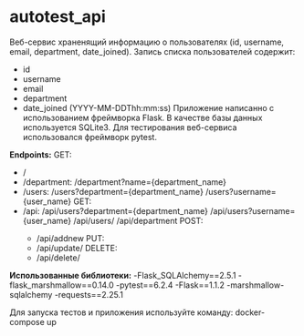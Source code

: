 # autotest_api

Веб-сервис храненящий информацию о пользователях (id, username, email, department, date_joined).
Запись списка пользователей содержит:
- id
- username
- email
- department 
- date_joined (YYYY-MM-DDThh:mm:ss)
Приложение написанно с использованием фреймворка Flask.
В качестве базы данных используется SQLite3.
Для тестирования веб-сервиса использовался фреймворк pytest.

**Endpoints:**
GET:
- / 
- /department:
  /department?name={department_name}
- /users:
  /users?department={department_name}
  /users?username={user_name}
GET:
- /api:
  /api/users?department={department_name}
  /api/users?username={user_name}
  /api/users/<id>
  /api/department
POST:
  - /api/addnew
PUT:
  - /api/update/<id>
DELETE:
  - /api/delete/<id>

**Использованные библиотеки:**
  -Flask_SQLAlchemy==2.5.1
  -flask_marshmallow==0.14.0
  -pytest==6.2.4
  -Flask==1.1.2
  -marshmallow-sqlalchemy
  -requests==2.25.1

Для запуска тестов и приложения используйте команду:
docker-compose up


